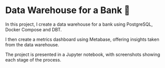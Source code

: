 # Data Warehouse for a Bank 🏦

In this project, I create a data warehouse for a bank using PostgreSQL, Docker Compose and DBT.

I then create a metrics dashboard using Metabase, offering insights taken from the data warehouse.

The project is presented in a Jupyter notebook, with screenshots showing each stage of the process.
